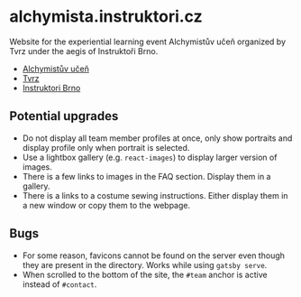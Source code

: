 alchymista.instruktori.cz
=========================
Website for the experiential learning event Alchymistův učeň organized by Tvrz under the aegis of Instruktoři Brno.

* [Alchymistův učeň](https://alchymista.instruktori.cz)
* [Tvrz](https://www.tvrz.net)
* [Instruktori Brno](https://www.instruktori.cz)

Potential upgrades
------------------
* Do not display all team member profiles at once, only show portraits and display profile only when portrait is selected.
* Use a lightbox gallery (e.g. `react-images`) to display larger version of images.
* There is a few links to images in the FAQ section. Display them in a gallery.
* There is a links to a costume sewing instructions. Either display them in a new window or copy them to the webpage.

Bugs
----
* For some reason, favicons cannot be found on the server even though they are present in the directory. Works while using `gatsby serve`.
* When scrolled to the bottom of the site, the `#team` anchor is active instead of `#contact`.
